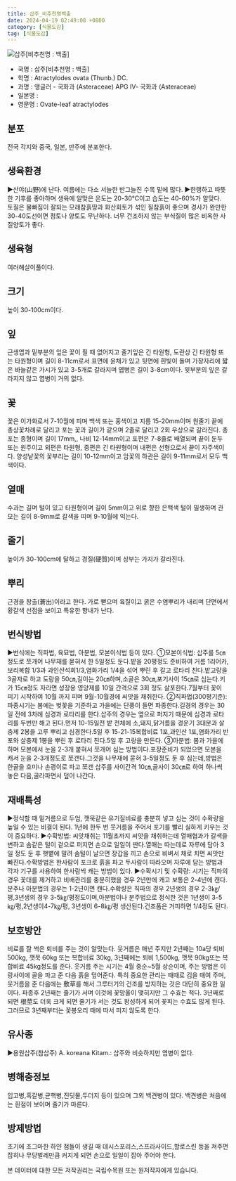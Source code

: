 ```yaml
---
title: 삽주_비추천명백출
date: 2024-04-19 02:49:08 +0800
category: [식물도감]
tag: [식물도감]
---
```




![삽주[비추천명 : 백출]](/fileUpload/plants/basic/Compositae/Atractylodes/7921/1_th2.JPG)
- 국명 : 삽주[비추천명 : 백출]
- 학명 : Atractylodes ovata (Thunb.) DC.
- 과명 : 앵글러 - 국화과 (Asteraceae) APG Ⅳ- 국화과 (Asteraceae)
- 일본명 : 
- 영문명 : Ovate-leaf atractylodes


## 분포
전국 각지와 중국, 일본, 만주에 분포한다.
## 생육환경
▶산야(山野)에 난다. 여름에는 다소 서늘한 반그늘진 수목 밑에 많다. ▶한랭하고 따뜻한 기후를 좋아하며 생육에 알맞은 온도는 20-30℃이고 습도는 40-60%가 알맞다. 토질은 물빠짐이 잘되는 모래참흙땅과 화산회토가 섞인 질참흙이 좋으며 경사가 완만한 30-40도선이면 점토나 양토도 무난하다. 너무 건조하지 않는 부식질이 많은 비옥한 사질양토가 좋다.
## 생육형
여러해살이풀이다.
## 크기
높이 30-100cm이다.
## 잎
근생엽과 밑부분의 잎은 꽃이 필 때 없어지고 줄기잎은 긴 타원형, 도란상 긴 타원형 또는 타원형이며 길이 8-11cm로서 표면에 윤채가 있고 뒷면에 흰빛이 돌며 가장자리에 짧은 바늘같은 가시가 있고 3-5개로 갈라지며 엽병은 길이 3-8cm이다. 윗부분의 잎은 갈라지지 않고 엽병이 거의 없다.
## 꽃
꽃은 이가화로서 7-10월에 피며 백색 또는 홍색이고 지름 15-20mm이며 원줄기 끝에 총상꽃차례로 달리고 포는 꽃과 길이가 같으며 2줄로 달리고 2회 우상으로 갈라진다. 총포는 종형이며 길이 17mm,, 나비 12-14mm이고 포편은 7-8줄로 배열되며 끝이 둔두 또는 원주이고 외편은 타원형, 중편은 긴 타원형이며 내편은 선형으로서 끝이 자주색이다. 양성낱꽃의 꽃부리는 길이 10-12mm이고 암꽃의 하관은 길이 9-11mm로서 모두 백색이다.
## 열매
수과는 길며 털이 있고 타원형이며 길이 5mm이고 위로 향한 은백색 털이 밀생하며 관모는 길이 8-9mm로 갈색을 띠며 9-10월에 익는다.
## 줄기
높이가 30-100cm에 달하고 경질(硬質)이며 상부는 가지가 갈라진다.
## 뿌리
근경을 창출(蒼出)이라고 한다. 가로 뻗으며 육질이고 굵은 수염뿌리가 내리며 단면에서 황갈색 선점을 보이고 특유한 향내가 난다.
## 번식방법
▶번식에는 직파법, 육묘법, 아분법, 모본이식법 등이 있다.①모본이식법: 삽주를 5㎝정도로 쪼개어 나무재를 묻혀서 한 5일정도 둔다.밭을 20평정도 준비하여 거름 1리어카,보리복합 1/3과 과인산석회1/3,염화가리 1/4을 섞어 뿌린 후 갈고 로타리 친다.밭고랑을 3골자로 하고 도랑을 50㎝,길이는 20㎝하며,소골은 30㎝,포기사이 15㎝로 심는다.키가 15㎝정도 자라면 성장용 영양제를 10일 간격으로 3회 정도 살포한다.7월부터 꽃이 피기 시작하여 10월 까지 피며 9월-10월경에 씨앗을 채취한다.②직파법(300평기준): 파종시기는 봄에는 벚꽃을 기준하고 가을에는 단풍이 들면 파종한다.길경의 경우는 30일 전에 3차례 심경과 로타리를 한다.삽주의 경우는 옆으로 퍼지기 때문에 심경과 로타리를 두번만 해고 된다.먼저 10-15일전 밭 전체에 소,돼지,닭거름을 경운기 3대분과 살충제 2봉을 고루 뿌리고 심경한다.5일 후 15-21-15복합비료 1포,과인산 1포,염화가리 반포와 살충제 1봉을 뿌린 후 로타리 친다.5일 후 고랑을 만든다.③아분법: 봄과 가을에 하며 모본에서 눈을 2-3개 붙혀서 쪼개어 심는 방법이다.포장준비가 되었으면 모본을 캐서 눈을 2-3개정도로 쪼갠다.그것을 나무재에 묻혀 3-5일정도 둔 후 심는데,방법은 한골을 호미나 손괭이로 파고 쪼갠 삽주를 사이간격 10㎝,골사이 30㎝로 하여 하나씩 놓은 다음,골라파면서 덮어 나간다.
## 재배특성
▶정식할 때 밑거름으로 두엄, 깻묵같은 유기질비료를 충분히 넣고 심는 것이 수확량을 높일 수 있는 비결이 된다. 1년에 한두 번 웃거름을 주어서 포기를 빨리 실하게 키우는 것이 중요하다.▶수확방법: 씨앗채취는 11월초까지 씨앗을 채취하는데 열매협과가 갈색을 변하고 솜같은 털이 겉으로 퍼지면 손으로 일일이 딴다.열매는 따는데로 자루에 담아 3일 정도 둔 후 햇볕에 말려 솜털이 날으면 장갑을 끼고 손으로 비벼서 채로 치면 씨앗만 빠진다.수확방법은 한사람이 포크로 흙을 파고 두사람이 따라오며 자루에 담는 방법과 각자 기구를 사용하여 한사람씩 캐는 방법이 있다.▶수확시기 및 수확량: 시기는 직파의 경우 꽃대를 제거하고 비배관리를 충분히했을 경우 2년만에 캐고 보통은 2-4년에 캔다.분주나 아분법의 경우는 1-2년이면 캔다.수확량은 직파의 경우 2년생의 경우 2-3㎏/평,3년생의 경우 3-5㎏/평정도이며,아분법이나 분주법으로 정식한 것은 1년생이 3-5㎏/평,2년생이4-7㎏/평,  3년생이 6-8㎏/평 생산된다.건조품은 거피하면 1/4정도 된다.
## 보호방안
비료를 잘 썩은 퇴비를 주는 것이 알맞는다. 웃거름은 매년 주지만 2년째는 10a당 퇴비 500kg, 깻묵 60kg 또는 복합비료 30kg, 3년째에는 퇴비 1,500kg, 깻묵 90kg또는 복합비료 45kg정도를 준다.  웃거름 주는 시기는 4월 중순~5월 상순이며, 주는 방법은 이랑사이에 골을 파고 준 다음 흙을 덮어준다.특히 중요한 관리는 때때로 김을 매여 주며, 웃거름을 준 다음에는 敷草를 해서 그루터기의 건조를 방지하는 것은 대단히 중요한 일이다.  파종후 2년째는 줄기가 서며 이것에 꽃망울이 맺히지만 그 수효는 적다.  3년째로 되면 根莖도 더욱 크게 되면 줄기가 서는 것도 왕성하게 되어 꽃피는 수효도 많게 된다.  그러므로 3년째부터는 꽃봉오리 때에 따서 피지 않도록 한다.
## 유사종
▶용원삽주(참삽주) A. koreana Kitam.: 삽주와 비슷하지만 엽병이 없다.
## 병해충정보
입고병,흑갈병,균핵병,진딧물,두더지 등이 있으며 그외 백견병이 있다. 백견병은 처음에는 흰점이 보이며 줄기가 마른다.
## 방제방법
초기에 조그마한 하얀 점들이 생길 때 데시스포리스,스프라사이드,할로스린 등을 쳐주면 잡히나 무당벌레만큼 커지게 되면 손으로 일일이 잡아 주어야 한다.






본 데이터에 대한 모든 저작권리는 국립수목원 또는 원저작자에게 있습니다.
